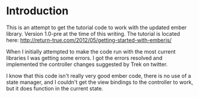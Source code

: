 Introduction
============

This is an attempt to get the tutorial code to work with the updated ember library.  Version 1.0-pre
at the time of this writing.  The tutorial is located here: http://return-true.com/2012/05/getting-started-with-emberjs/

When I initially attempted to make the code run with the most current libraries I was getting some errors.  I
got the errors resolved and implemented the controller changes suggested by Trek on twitter.

I know that this code isn't really very good ember code, there is no use of a state manager, and I couldn't get the view
bindings to the controller to work, but it does function in the current state.